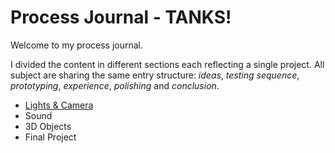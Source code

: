 # Process Journal - TANKS!
Welcome to my process journal.

I divided the content in different sections each reflecting a single project. All subject are sharing the same entry structure: *ideas*, *testing sequence*, *prototyping*, *experience*, *polishing* and *conclusion*.    


* [Lights & Camera](https://github.com/charlesDouc/CART-415/blob/master/Process-Journal/LightsAndCamera.md) 
* Sound
* 3D Objects
* Final Project

